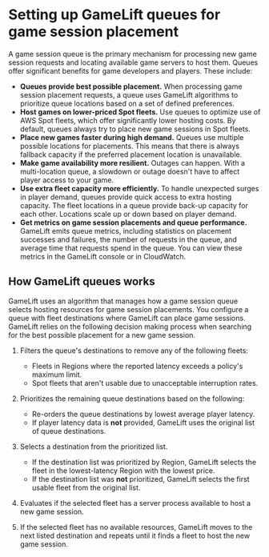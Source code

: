 # Setting up GameLift queues for game session placement<a name="queues-intro"></a>

A game session queue is the primary mechanism for processing new game session requests and locating available game servers to host them\. Queues offer significant benefits for game developers and players\. These include:
+ **Queues provide best possible placement\.** When processing game session placement requests, a queue uses GameLift algorithms to prioritize queue locations based on a set of defined preferences\.
+ **Host games on lower\-priced Spot fleets\.** Use queues to optimize use of AWS Spot fleets, which offer significantly lower hosting costs\. By default, queues always try to place new game sessions in Spot fleets\. 
+ **Place new games faster during high demand\.** Queues use multiple possible locations for placements\. This means that there is always fallback capacity if the preferred placement location is unavailable\.
+ **Make game availability more resilient\.** Outages can happen\. With a multi\-location queue, a slowdown or outage doesn't have to affect player access to your game\.
+ **Use extra fleet capacity more efficiently\.** To handle unexpected surges in player demand, queues provide quick access to extra hosting capacity\. The fleet locations in a queue provide back\-up capacity for each other\. Locations scale up or down based on player demand\.
+ **Get metrics on game session placements and queue performance\.** GameLift emits queue metrics, including statistics on placement successes and failures, the number of requests in the queue, and average time that requests spend in the queue\. You can view these metrics in the GameLift console or in CloudWatch\.

## How GameLift queues works<a name="queues-design-fleetiq"></a>

GameLift uses an algorithm that manages how a game session queue selects hosting resources for game session placements\. You configure a queue with fleet destinations where GameLift can place game sessions\. GameLift relies on the following decision making process when searching for the best possible placement for a new game session\.

1. Filters the queue's destinations to remove any of the following fleets:
   + Fleets in Regions where the reported latency exceeds a policy's maximum limit\. 
   + Spot fleets that aren't usable due to unacceptable interruption rates\.

1. Prioritizes the remaining queue destinations based on the following:
   + Re\-orders the queue destinations by lowest average player latency\.
   + If player latency data is **not** provided, GameLift uses the original list of queue destinations\.

1. Selects a destination from the prioritized list\. 
   + If the destination list was prioritized by Region, GameLift selects the fleet in the lowest\-latency Region with the lowest price\.
   + If the destination list was **not** prioritized, GameLift selects the first usable fleet from the original list\.

1. Evaluates if the selected fleet has a server process available to host a new game session\.

1. If the selected fleet has no available resources, GameLift moves to the next listed destination and repeats until it finds a fleet to host the new game session\.

    